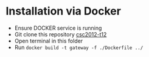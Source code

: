 # Installation via Docker
- Ensure DOCKER service is running
- Git clone this repository [csc2012-t12](https://github.com/dthx2710/csc2012-t12)
- Open terminal in this folder
- Run ```docker build -t gateway -f ./Dockerfile ../```
